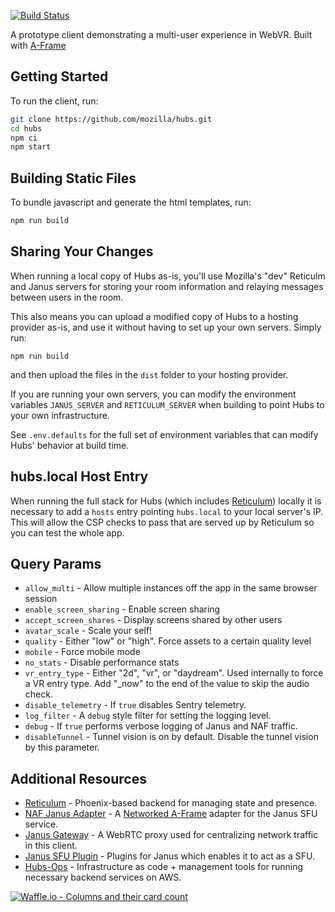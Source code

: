 [![Build Status](https://travis-ci.org/mozilla/hubs.svg?branch=master)](https://travis-ci.org/mozilla/hubs)

A prototype client demonstrating a multi-user experience in WebVR. Built with
[A-Frame](https://github.com/aframevr/aframe/)

## Getting Started

To run the client, run:

```sh
git clone https://github.com/mozilla/hubs.git
cd hubs
npm ci
npm start
```

## Building Static Files

To bundle javascript and generate the html templates, run:

```sh
npm run build
```

## Sharing Your Changes

When running a local copy of Hubs as-is, you'll use Mozilla's "dev" Reticulm and Janus servers
for storing your room information and relaying messages between users in the room.

This also means you can upload a modified copy of Hubs to a hosting provider as-is, and use it
without having to set up your own servers. Simply run:

```
npm run build
```

and then upload the files in the `dist` folder to your hosting provider.

If you are running your own servers, you can modify the environment variables `JANUS_SERVER` and
`RETICULUM_SERVER` when building to point Hubs to your own infrastructure.

See `.env.defaults` for the full set of environment variables that can modify
Hubs' behavior at build time.

## hubs.local Host Entry

When running the full stack for Hubs (which includes [Reticulum](https://github.com/mozilla/reticulum))
locally it is necessary to add a `hosts` entry pointing `hubs.local` to your local server's IP.
This will allow the CSP checks to pass that are served up by Reticulum so you can test the whole app.

## Query Params

- `allow_multi` - Allow multiple instances off the app in the same browser session
- `enable_screen_sharing` - Enable screen sharing
- `accept_screen_shares` - Display screens shared by other users
- `avatar_scale` - Scale your self!
- `quality` - Either "low" or "high". Force assets to a certain quality level
- `mobile` - Force mobile mode
- `no_stats` - Disable performance stats
- `vr_entry_type` - Either "2d", "vr", or "daydream". Used internally to force a VR entry type. Add "_now" to the end of the value to skip the audio check.
- `disable_telemetry` - If `true` disables Sentry telemetry.
- `log_filter` - A `debug` style filter for setting the logging level.
- `debug` - If `true` performs verbose logging of Janus and NAF traffic.
- `disableTunnel` - Tunnel vision is on by default. Disable the tunnel vision by this parameter.

## Additional Resources

* [Reticulum](https://github.com/mozilla/reticulum) - Phoenix-based backend for managing state and presence.
* [NAF Janus Adapter](https://github.com/mozilla/naf-janus-adapter) - A [Networked A-Frame](https://github.com/networked-aframe) adapter for the Janus SFU service.
* [Janus Gateway](https://github.com/meetecho/janus-gateway) - A WebRTC proxy used for centralizing network traffic in this client.
* [Janus SFU Plugin](https://github.com/mozilla/janus-plugin-sfu) - Plugins for Janus which enables it to act as a SFU.
* [Hubs-Ops](https://github.com/mozilla/hubs-ops) - Infrastructure as code + management tools for running necessary backend services on AWS.

[![Waffle.io - Columns and their card count](https://badge.waffle.io/mozilla/socialmr.svg?columns=all)](http://waffle.io/mozilla/socialmr)
 
